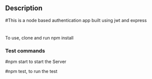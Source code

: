 ## Description
#This is a node based authentication app built using jwt and express

#
To use, clone and run npm install

### Test commands
#npm start to start the Server

#npm test, to run the test
